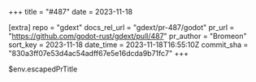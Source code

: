 +++
title = "#487"
date = 2023-11-18

[extra]
repo = "gdext"
docs_rel_url = "gdext/pr-487/godot"
pr_url = "https://github.com/godot-rust/gdext/pull/487"
pr_author = "Bromeon"
sort_key = 2023-11-18
date_time = 2023-11-18T16:55:10Z
commit_sha = "830a3ff07e53d4ac54adff67e5e16dcda9b71fc7"
+++

$env.escapedPrTitle
